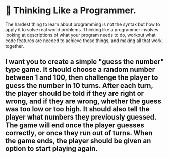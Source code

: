 # 🌟 Thinking Like a Programmer.

The hardest thing to learn about programming is not the syntax but how to apply it to solve real world problems.
Thinking like a programmer involves looking at descriptions of what your program needs to do, workout what code features are needed to achieve those things, and making all that work together.

## I want you to create a simple "guess the number" type game. It should choose a random number between 1 and 100, then challenge the player to guess the number in 10 turns. After each turn, the player should be told if they are right or wrong, and if they are wrong, whether the guess was too low or too high. It should also tell the player what numbers they previously guessed. The game will end once the player guesses correctly, or once they run out of turns. When the game ends, the player should be given an option to start playing again.
